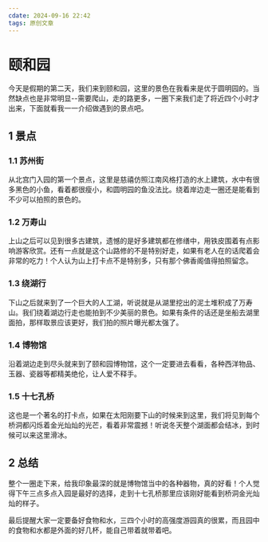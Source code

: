 ```yaml
---
cdate: 2024-09-16 22:42
tags: 原创文章 
---
```


# 颐和园

今天是假期的第二天，我们来到颐和园，这里的景色在我看来是优于圆明园的。当然缺点也是非常明显--需要爬山，走的路更多，一圈下来我们走了将近四个小时才出来，下面就看我一一介绍做遇到的景点吧。

## 1 景点

### 1.1 苏州街

从北宫门入园的第一个景点，这里是慈禧仿照江南风格打造的水上建筑，水中有很多黑色的小鱼，看着都很瘦小，和圆明园的鱼没法比。绕着岸边走一圈还是能看到不少可以拍照的景色的。

### 1.2 万寿山

上山之后可以见到很多古建筑，遗憾的是好多建筑都在修缮中，用铁皮围着有点影响游客欣赏。还有一点就是这个山路修的不是特别好走，如果有老人在的话爬着会非常的吃力！个人认为山上打卡点不是特别多，只有那个佛香阁值得拍照留念。

### 1.3 绕湖行

下山之后就来到了一个巨大的人工湖，听说就是从湖里挖出的泥土堆积成了万寿山。我们绕着湖边行走也能拍到不少美丽的景色。如果有条件的话还是坐船去湖里面拍，那样取景应该更好，我们拍的照片曝光都太强了。

### 1.4 博物馆

沿着湖边走到尽头就来到了颐和园博物馆，这个一定要进去看看，各种西洋物品、玉器、瓷器等都精美绝伦，让人爱不释手。

### 1.5 十七孔桥

这也是一个著名的打卡点，如果在太阳刚要下山的时候来到这里，我们将见到每个桥洞都闪烁着金光灿灿的光芒，看着非常震撼！听说冬天整个湖面都会结冰，到时候可以来这里滑冰。

## 2 总结

整个一圈走下来，给我印象最深的就是博物馆当中的各种器物，真的好看！个人觉得下午三点多点入园是最好的选择，走到十七孔桥那里应该刚好能看到桥洞金光灿灿的样子。

最后提醒大家一定要备好食物和水，三四个小时的高强度游园真的很累，而且园中的食物和水都是外面的好几杯，能自己带着就带着吧。